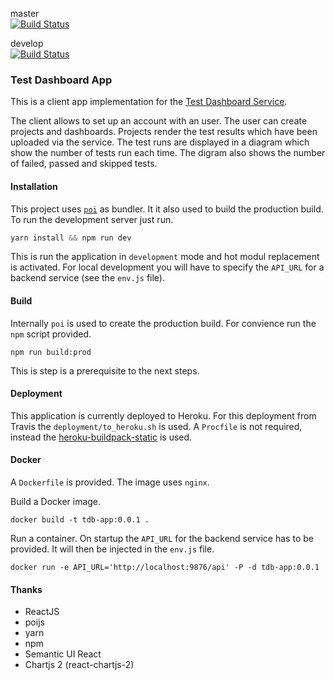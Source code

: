 master<br>
[![Build Status](https://travis-ci.org/abedurftig/tdb-app.svg?branch=master)](https://travis-ci.org/abedurftig/tdb-app)

develop<br>
[![Build Status](https://travis-ci.org/abedurftig/tdb-app.svg?branch=develop)](https://travis-ci.org/abedurftig/tdb-app)

### Test Dashboard App

This is a client app implementation for the [Test Dashboard Service](https://github.com/abedurftig/tdb-service).

The client allows to set up an account with an user. The user can create projects and dashboards. Projects render the test results which have been uploaded via the service. The test runs are displayed in a diagram which show the number of tests run each time. The digram also shows the number of failed, passed and skipped tests.

#### Installation

This project uses [`poi`](https://poi.js.org) as bundler. It it also used to build the production build. To run the development server just run.

```javascript
yarn install && npm run dev
```

This is run the application in `development` mode and hot modul replacement is activated. For local development you will have to specify the `API_URL` for a backend service (see the `env.js` file).

#### Build

Internally `poi` is used to create the production build. For convience run the `npm` script provided.

```
npm run build:prod
```
This is step is a prerequisite to the next steps.

#### Deployment

This application is currently deployed to Heroku. For this deployment from Travis the `deployment/to_heroku.sh` is used. A `Procfile` is not required, instead the [heroku-buildpack-static](https://github.com/heroku/heroku-buildpack-static) is used.

#### Docker

A `Dockerfile` is provided. The image uses `nginx`.

Build a Docker image.

```
docker build -t tdb-app:0.0.1 .
```

Run a container. On startup the `API_URL` for the backend service has to be provided. It will then be injected in the `env.js` file.

```
docker run -e API_URL='http://localhost:9876/api' -P -d tdb-app:0.0.1
```

#### Thanks

- ReactJS
- poijs
- yarn
- npm
- Semantic UI React
- Chartjs 2 (react-chartjs-2)
